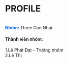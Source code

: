 <h1>PROFILE</h1>
<br>
<span><b style ="color:#0969DA">Nhóm: </b> Three Con Nhai</span> 

<h4>Thành viên nhóm:</h4>
  1.Lê Phát Đạt - Trưởng nhóm <br>
  2.Lê Thị 
